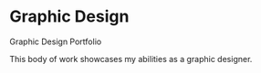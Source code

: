 # Graphic Design
Graphic Design Portfolio

This body of work showcases my abilities as a graphic designer. 
